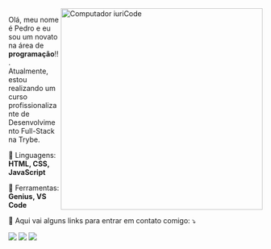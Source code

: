 <img src="https://raw.githubusercontent.com/MicaelliMedeiros/micaellimedeiros/master/image/computer-illustration.png" min-width="400px" max-width="400px" width="400px" align="right" alt="Computador iuriCode">

<p align="left"> 
  Olá, meu nome é Pedro e eu sou um novato na área de <strong>programação</strong>!!.<br>
  Atualmente, estou realizando um curso profissionalizante de Desenvolvimento Full-Stack na Trybe.
</p>

<p align="left">
  🦄 Linguagens: <strong>HTML, CSS, JavaScript</strong>
</p>

<p align="left">
  💼 Ferramentas: <strong>Genius, VS Code</strong>
</p>

<p align="left">
  💌 Aqui vai alguns links para entrar em contato comigo: ⤵️
</p>

<p align="left">
  <a href="pedrotrasfereti@gmail.com" alt="Gmail">
  <img src="https://img.shields.io/badge/-Gmail-FF0000?style=flat-square&labelColor=FF0000&logo=gmail&logoColor=white&link=LINK-DO-SEU-EMAIL" /></a>

  <a href="https://www.linkedin.com/in/pedro-trasfereti/" alt="Linkedin">
  <img src="https://img.shields.io/badge/-Linkedin-0e76a8?style=flat-square&logo=Linkedin&logoColor=white&link=LINK-DO-SEU-LINKEDIN" /></a>

  <a href="#" alt="WhatsApp">
  <img src="https://img.shields.io/badge/-WhatsApp-25d366?style=flat-square&labelColor=25d366&logo=whatsapp&logoColor=white&link=API-DO-SEU-WHATSAPP"/></a>
</p>  
